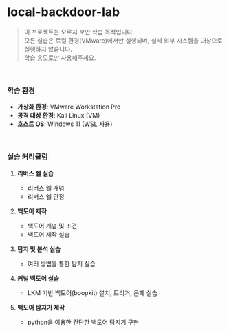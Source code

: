 ﻿# local-backdoor-lab

> 이 프로젝트는 오로지 보안 학습 목적입니다.  
> 모든 실습은 로컬 환경(VMware)에서만 실행되며, 실제 외부 시스템을 대상으로 실행하지 않습니다.  
> 학습 용도로만 사용해주세요.
<br>

### 학습 환경  
* **가상화 환경**: VMware Workstation Pro
* **공격 대상 환경**: Kali Linux (VM)
* **호스트 OS**: Windows 11 (WSL 사용)
<br>



### 실습 커리큘럼

1. **리버스 쉘 실습**  
   * 리버스 쉘 개념
   * 리버스 쉘 안정

2. **백도어 제작**  
   * 백도어 개념 및 조건
   * 백도어 제작 실습

3. **탐지 및 분석 실습**  
   * 여러 방법을 통한 탐지 실습

4. **커널 백도어 실습**  
   * LKM 기반 백도어(boopkit) 설치, 트리거, 은폐 실습

5. **백도어 탐지기 제작**  
   * python을 이용한 간단한 백도어 탐지기 구현


